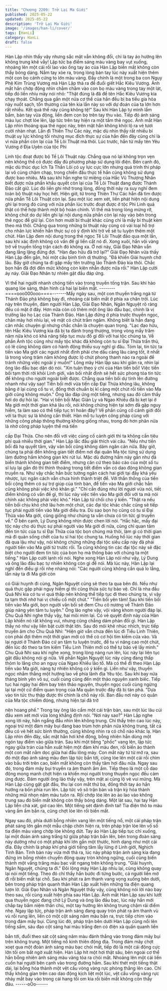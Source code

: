 ```yaml
---
title: "Chương 2209: Trở Lại Ma Giới"
published: 2025-05-22
updated: 2025-05-22
description: 'Trở Lại Ma Giới'
image: '/images/han-li/cover/'
tags: [HanLi]
category: HanLi
draft: false
---
```


Hàn Lập nhìn thấy vậy nhưng sắc mặt vẫn không đổi, chỉ là tay áo
hướng lên không trung khẽ vẫy!
Lập tức ba điểm sáng màu vàng bay vụt xuống, nhoáng lên một
cái rồi lao vào ống tay áo của Hàn Lập biến mất không còn thấy
bóng dáng.
Nắm tay xòe ra, trong lòng bàn tay lúc này xuất hiện thêm một
con bọ cánh cứng to lớn màu vàng.
Đây chính là một trong ba con Ngụy Phệ Kim Trùng Vương mà
Hàn Lập thả ra để đuổi giết Hắc Kiêu Vương.
Ánh mắt hắn chớp động nhìn chằm chằm vào con bọ màu vàng
trong tay một lát, tiếp đó liền nhíu mày nói nhỏ:
"Thật đúng là đã để tên Hắc Kiêu Vương kia chạy thoát. Chẳng
qua gần một nửa cơ thể của hắn đều bị ba tiểu gia hỏa này nuốt
sạch, tổn thương của tên kia lần này so với dự đoán của ta lớn
hơn rất nhiều. Kết quả thế này cũng không tệ!"
Sau khi Hàn Lập tự mình lẩm bẩm, bàn tay vừa động, liền đem
con bọ trên tay thu vào. Tiếp đó ánh sáng màu lục chợt lóe lên,
lập tức trên tay hiện ra một tấm thẻ ngọc.
Ánh mắt Hàn Lập nhìn thoáng qua thẻ ngọc này, trên mặt hắn
không khỏi lộ ra vẻ tươi cười nhàn nhạt.
Lần đi Thiên Thư Các này, mặc dù nhìn thấy rất nhiều bí thuật uy
lực không tồi nhưng mục đích thực sự của hắn đến đây cũng chỉ
là vì nửa phần còn lại của Tế Lôi Thuật mà thôi.
Lúc trước, hắn từ mấy tên Yêu Vương ở Địa Uyên của tộc Phi

Linh tộc đoạt được bộ Tế Lôi Thuật này. Chẳng qua nó lại không
trọn vẹn nên không thể có được đầy đủ phương pháp sử dụng lôi
điện. Bên cạnh đó, mặc dù thúc dục Ích Tà Thần Lôi có uy lực
cực lớn nhưng quá trình thi pháp lại vô cùng chậm chạp, trong
chiến đấu thực tế hắn cũng không sử dụng được bao nhiêu.
Mà sau khi hắn nghe từ miệng của Hắc Vũ Thượng Nhân biết
được nửa phần khẩu quyết còn lại của Tế Lôi Thuật đang được
Thánh Đảo cất giữ. Lúc đó liền ghi nhớ trong lòng, đồng thời nảy
ra suy nghĩ đem toàn bộ thuật này học hết.
Hiện giờ, từ trong Thiên Thư Các hắn đã tìm được nửa phần Tế
Lôi Thuật còn lại. Sau một lúc xem xét, liền phát hiện nội dung ghi
lại trong đó cùng với nửa phần lúc trước đoạt được ở tộc Phi Linh
quả thật có thể hợp thành một bộ hoàn chỉnh. Vì thế mà trong
lòng mừng rỡ, không chút do dự liền ghi lại nội dung nửa phần
còn lại này vào bên trong thẻ ngọc để giữ lại.
Còn hơn mười bí thuật khác cũng chỉ là mấy bí thuật kèm theo
mà thôi.
Chẳng qua trong những bí thuật này cũng có vài loại hỗ trợ cho
nhãn lực khiến hắn thực sự có ý định khi trở về sẽ tu luyện thêm
một chút.
Hàn Lập đem nội dung trong thẻ ngọc Tế Lôi Thuật đảo qua một
lần, sau khi xác định không có vấn đề gì liền cất nó đi. Xong xuôi,
hắn vội vàng trở về truyền tống trận cách đó không xa.
Ở nơi này, Giải Đạo Nhân vẫn đang lẳng lặng đứng đợi.
"Hàn đạo hữu đã trở lại?" Giải Đạo Nhân vừa thấy Hàn Lập đến
gần, hỏi một câu bình tĩnh dị thường.
"Đã khiến Giải huynh chờ lâu. Bây giờ chúng ta đi gặp mấy tên
trưởng lão Thánh Đảo kia thôi. Chắc bọn hắn đã đợi đến mức
không còn kiên nhẫn được nữa rồi." Hàn Lập cười áy náy.
Giải Đạo Nhân tự nhiên gật đầu đáp ứng.

Vì thế hai người nhanh chóng tiến vào trong truyền tống trận. Sau
khi hào quang lóe sáng, thân hình cả hai lại biến mất.
--------====ooo000ooo====-------Mấy ngày sau, một con thuyền trắng ngà từ Thánh Đảo phá
không bay đi, nhoáng cái biến mất ở phía xa chân trời.
Lúc này trên thuyền, đám người Hàn Lập, Giải Đạo Nhân, Ngân
Nguyệt rõ ràng đều có mặt ở đây. Hơn nữa còn có thêm một ông
lão đầu bạc, chính là vị trưởng lão họ Lạc của Thánh Đảo.
Hàn Lập đứng ở phía trước thuyền ngọc, chân mày hơi nhíu lại,
vẻ mặt có chút trầm ngâm. Không biết là hắn đang cân nhắc
chuyện gì nhưng chắc chắn là chuyện quan trọng.
"Lạc đạo hữu, tên Hắc Kiêu Vương kia đã bị ta đánh trọng
thương, trong vòng mấy trăm năm nữa khó có khả năng tiếp tục
mưu đồ gì đối với hai tộc chúng ta. Về phần Ảnh tộc cũng như
mấy tộc khác đã không còn tu sĩ Đại Thừa trấn thủ, có lẽ cũng
không dám có hành động thiếu suy nghĩ gì đâu. Tóm lại, tin tức ta
tiến vào Ma giới các ngươi nhất định phải che dấu càng lâu càng
tốt, ít nhất là trong vòng trăm năm không được lộ chút phong
thanh nào ra ngoài để tránh những việc ngoài ý muốn!" Lông mày
Hàn lập sau khi giãn ra, nhìn lại ông lão đầu bạc dặn dò nói.
"Xin tuân theo ý chỉ của Hàn tiền bối! Việc tiền bối tạm thời rời
khỏi Linh giới, vãn bối nhất định sẽ hết sức phong tỏa tin tức để
không cho người ngoài biết được. Chẳng qua tiền bối dự tính lên
đường nhanh như vậy sao! Tiền bối mới vừa tiến cấp Đại Thừa
không lâu, không bằng ở lại củng cố tu vi, đồng thời chuẩn bị kĩ
càng một chút rồi tiến vào Ma giới cũng không muộn." Ông lão
đáp ứng một tiếng, nhưng sau đó cảm thấy hơi do dự hỏi lại.
"Hai vị tiền bối Mạc Giản Ly và Ngao Khiếu đã bị kẹt lại ở Ma giới
một thời gian khá lâu rồi, nói không chừng hiện tại sớm đã gặp
nguy hiểm, ta làm sao có thể tiếp tục trì hoãn đây? Về phần củng
cố cảnh giới đối với ta thực sự là không cần thiết. Hàn mỗ tu luyện
công pháp cùng với những công pháp thông thường không giống
nhau, trong đó hơn phân nửa là nhờ công pháp luyện thể mà tiến

cấp Đại Thừa. Cho nên đối với việc củng cố cảnh giới thì ta không
cần tiêu phí quá nhiều thời gian." Hàn Lập lắc đầu giải thích vài
câu.
"Nếu như tiền bối đã hạ quyết tâm, vậy vãn bối cũng không dám
ngăn cản nữa. Bây giờ, chúng ta phải đến không gian tiết điểm
nơi đại quân Ma tộc từng sử dụng làm đường hầm không gian khi
rút lui. Mặc dù đường hầm này gần như đã biến thành không gian
tiết điểm, nhưng căn cứ theo báo cáo của một số tu sĩ lưu lại gần
đó thì thỉnh thoảng trong tiết điểm vẫn có dao động không gian
truyền ra. Như vậy chắc hẳn bức tường ngăn cách hai giới tại đây
khá yếu nhược, lực ngăn cách vẫn chưa hình thành triệt để. Với
thần thồng của tiền bối cộng thêm có sự trợ giúp của tinh bàn, để
tiến vào Ma giới chắc hẳn cũng không phải việc khó khăn gì."
"Chỉ cần đúng như lời ngươi vừa nói, tiết điểm không có vấn đề gì,
thì lúc này việc tiến vào Ma giới đối với ta mà nói chính xác không
phải việc khó." Hàn Lập từ chối cho ý kiến.
"Thật ra nếu tiền bối chịu khó chờ lâu hơn một chút, các đại tộc
khác chắc cũng sẽ tiếp tục phái người tiến vào Ma giới điều tra.
Dù sao bọn họ cũng có tu sĩ Đại Thừa vào Ma giới, cũng giống
như chúng ta vẫn chưa có tin tức gì truyền về." Ở bên cạnh, Lý
Dung không nhịn được chen lời nói.
"Hắc hắc, mấy đại tộc này cho dù thực sự phái người vào Ma giới
đi nữa, cũng chỉ quan tâm đến tin tức của tu sĩ Đại Thừa của tộc
bọn chúng mà thôi, làm gì có thời gian mà đi quản sống chết của
tu sĩ hai tộc chung ta. Huống hồ lúc này thời gian đã qua lâu như
vậy, nói không chừng những đại tộc siêu cấp này đã phái người
tiến vào Ma giới từ trước rồi. Ta cũng không tin các đại tộc này sẽ
đặc biệt cho người đem tin tức của bọn họ mà thông báo với
chúng ta một tiếng." Hàn Lập cười lạnh rồi nói.
Nghe xong Hàn Lập nói như vậy, Lý Dung và ông lão đầu bạc tự
nhiên không còn gì để nói.
Mà lúc này, Hàn Lập lại nghĩ đến điều gì rồi nhẹ nhàng nói:
"Các người cũng không cần quá lo lắng, lần này ta đi Ma giới còn

có Giải huynh đi cùng, Ngân Nguyệt cũng sẽ theo ta qua bên đó.
Nếu như quả thực gặp phải nguy hiểm gì thì cũng thừa sức tự bảo
vệ. Chỉ là nha đầu Quả Nhi kia có tu vi quá thấp nên không thể
tiếp tục đi theo chúng ta, vì vậy ta tạm thời nhờ hai vị chiếu cố một
chút."
"Tiền bối yên tâm! Sau khi tiền bối tiến vào Ma giới, bọn người
vãn bối sẽ đem Chu cô nương về Thánh Đảo giúp nàng yên tâm
tu luyện." Ông lão nghe vậy, vội vàng khom người đáp lại.
Chu Quả Nhi nghe thấy vậy, hai môi mím lại. Có vẻ quyết định
này của Hàn Lập khiến nó rất không vui, nhưng cũng chẳng dám
phản đối gì.
Hàn Lập thấy nó như vậy liền bật cười thật lớn. Sau đó môi khẽ
nhúc nhích, trực tiếp truyền âm cho Chu Quả Nhi:
"Hiện giờ vẫn chưa đến lúc đi Tiểu Linh Thiên, còn phải đợi thêm
một thời gian mới có thể có cơ hội tìm kiếm cửa vào. Vả lại ngươi
ở Thánh Đảo cứ an tâm tu luyện trước, để tu vi nâng cao một
chút, đến lúc đó theo ta tìm kiếm Tiểu Linh Thiên mới có thể tự
bảo vệ lấy mình."
Chu Quả Nhi sau khi nghe xong, trong lòng nàng run lên, lúc này
lại liên tục gật đầu không nói gì nữa.
Về phần Ngân Nguyệt lúc này cũng đang thấp thỏm lo lắng cho
an nguy của Ngao Khiếu lão tổ. Mà có thể đi theo Hàn Lập tiến
vào Ma giới, nàng tự nhiên không có ý kiến gì.
Liền như vậy, thuyền ngọc nhắm thẳng một hướng lao về phía
lãnh địa Yêu tộc. Sau khi bay nửa tháng bình yên vô sự, cuối
cùng cũng đến một thảo nguyên xanh biếc.
Tiếp tục hai ngày hai đêm bay trên thảo nguyên, thuyền ngọc cuối
cùng ngừng lại tại một cứ điểm quan trọng của Ma quân trước
đây đã bị tàn phá.
"Dựa vào tin tức thu thập được thì chính là chỗ này rồi. Ban đầu
nơi này có quân của Ma tộc chiếm đóng, nhưng hiện tại đã trở

nên hoang phế." Trong tay ông lão cầm một cái trận bàn, sau một
lúc lâu cúi đầu xem xét mới vừa lòng khẳng định nói.
"Nơi này sao?" Hàn Lập nghe xong lời này, hắn ngẩng đầu nhìn
lên không trung.
Chỉ thấy trên cao lúc này, ngoại trừ một đám mây bụi đang bao
trùm hơn phân nửa không trung, tất cả đều có vẻ hết sức bình
thường, cũng không nhìn ra có chỗ nào khác lạ.
Hàn Lập nhìn đến đây, sắc mặt hắn hơi khẽ động, bỗng nhiên hắn
dùng một ngón tay điểm vào giữa trán.
Sau khi một tiếng "phốc" vang lên, lập tức ngay giữa trán của hắn
xuất hiện một đám khí màu đen, rồi biến ảo thành một con mắt
nằm dọc giữa hai đầu lông mày.
Con mắt này từ từ mở ra, sau đó một đạo ánh sáng màu đen lập
tức bắn tới, cũng lóe lên một cái rồi chìm vào bầu trời trên cao,
biến mất không còn thấy tăm hơi đâu nữa.
Ngay sau đó, trong đám mây bụi truyền ra âm thanh ầm ầm. Tiếp
theo là một cỗ dao động mong manh chợt hiện ra khiến mọi
người trong thuyền ngọc đều cảm ứng được.
Đám người ông lão thấy vậy, trên mặt ai cũng lộ vẻ vui mừng.
Mà Hàn Lập cũng gật gật đầu, thu lại con mắt thứ ba, đồng thời
tay áo hắn hướng ra bốn phía run lên.
Lập tức vô sô trận bàn và trận kỳ hóa thành những mũi nhọn năm
màu tuôn ra. Rồi chớp lóe lên ào ào lao vào không trung sau đó
biến mất không còn thấy bóng dáng.
Một lát sau, hai tay Hàn Lập liền chà xát, giơ cao lên.
Một tiếng sét đánh đinh tai!
Tia điện thô to màu vàng ầm ầm bắn ra, cũng chợt lóe lên rồi biến
mất.

Ngay sau đó, phía dưới bỗng nhiên vang lên một tiếng nổ, một cái
pháp trận phát sáng lớn gần một mẫu chập chờn hiện ra, trên
pháp trận lóe lên vố số tia điện màu vàng chớp lóe không dứt.
Tay áo Hàn Lập tiếp tục chỉ xuống, lại một đoàn ánh sáng trắng từ
giữa pháp trận bắn lên, bên trong đoàn sáng này dường như có
một pháp khí lớn gần một thước, hình dạng như một cái đĩa.
Đây chính là pháp khí phá giới tiếng tăm lẫy lừng ở Linh giới,
Nghịch Tinh Bàn.
Tinh bàn này vừa mới thả ra, lúc này pháp trận ánh sáng kia đang
đứng im bỗng nhiên chuyển động quay tròn không ngừng, cuối
cùng biến thành một vầng trăng màu bạc vắt ngang trên không
trung.
"Giải huynh, Ngân Nguyệt, chúng ta đi." Đôi lông mày Hàn Lập
nhíu lại, cũng không quay lại nói một tiếng.
Theo đó chỉ thấy hắn bước đi từng bước, cả người liền mờ đi rồi
biến mất tại chỗ.
Sau khi phát ra âm thanh vang vọng xuống bên dưới, bên trong
pháp trận quanh thân Hàn Lập xuất hiện những tia điện quang
lượn lờ.
Giải Đạo Nhân và Ngân Nguyệt thấy vậy, cũng không nói lời nào
bay theo sau, rồi cùng xuất hiện phía sau Hàn Lập.
Ánh mắt Hàn Lập sau khi lướt qua thuyền ngọc đang chở Lý
Dung và ông lão đầu bạc, lúc này hắn mới chắp tay bấm niệm
thần chú, một tay hướng lên không trung chậm rãi điểm nhẹ.
Ngay lập tức, pháp trận ánh sáng đang quay tròn phát ra âm
thanh vù vù rồi rung lên, liền có một cột sáng năm màu bắn ra,
trực tiếp chìm vào trong đám mây bụi.
Cùng lúc đó, pháp trận bên dưới Hàn Lập cũng nổi lên tiếng sấm,
sáu đạo cột sáng hai màu trắng đen có điện xà quấn quanh liền

bắn tới, đuổi theo sát cột sáng năm màu đánh thẳng vào trong
đám mây bụi trên không trung.
Một tiếng nổ kinh thiên động địa. Trong đám mây chợt xoẹt qua
một đoàn ánh sáng màu bạc chói mắt, tiếp đó là một cái động cực
lớn tối om bất ngờ xuất hiện.
Hàn Lập hít một hơi thật sâu, bên ngoài cơ thể hắn bỗng nhiên
ánh sáng màu vàng tỏa ra chói mắt. Nhoáng lên một cái liền cuốn
hai người bên cạnh vào trong đường hầm. Sau khi thét một tiếng
thật dài, lại bỗng hóa thành một vệt cầu vòng vàng rực phóng
thẳng lên cao.
Chỉ thấy không gian trên cao dao động kịch liệt một lúc, vệt cầu
vồng vàng rực nháy mắt bay vào trong cái hang tối om kia rồi biến
mất không còn thấy đâu.
------oOo------
